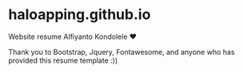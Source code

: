 # haloapping.github.io
Website resume Alfiyanto Kondolele ❤️

Thank you to Bootstrap, Jquery, Fontawesome, and anyone who has provided this resume template :))
